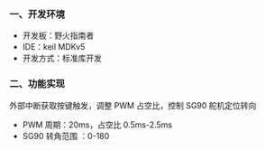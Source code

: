 ### 一、开发环境
- 开发板：野火指南者
- IDE：keil MDKv5
- 开发方式：标准库开发

### 二、功能实现
外部中断获取按键触发，调整 PWM 占空比，控制 SG90 舵机定位转向  
- PWM 周期：20ms，占空比 0.5ms-2.5ms  
- SG90 转角范围 ：0-180